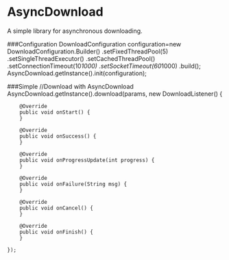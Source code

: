 AsyncDownload
=============

A simple library for asynchronous downloading.

###Configuration
    DownloadConfiguration configuration=new DownloadConfiguration.Builder()
            .setFixedThreadPool(5)
            .setSingleThreadExecutor()
            .setCachedThreadPool()
            .setConnectionTimeout(10*1000)
            .setSocketTimeout(60*1000)
            .build();
    AsyncDownload.getInstance().init(configuration);

###Simple
    //Download with AsyncDownload
    AsyncDownload.getInstance().download(params, new DownloadListener() {

        @Override
        public void onStart() {
        }

        @Override
        public void onSuccess() {
        }

        @Override
        public void onProgressUpdate(int progress) {
        }

        @Override
        public void onFailure(String msg) {
        }
        
        @Override
        public void onCancel() {                           
        }
        
        @Override
        public void onFinish() {                           
        }
        
    });


